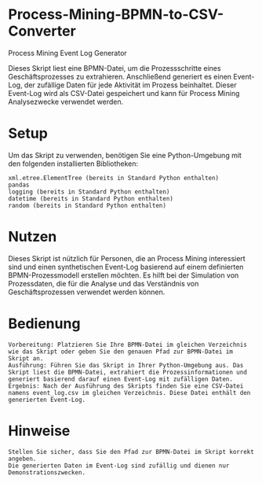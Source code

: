 # Process-Mining-BPMN-to-CSV-Converter
Process Mining Event Log Generator

Dieses Skript liest eine BPMN-Datei, um die Prozessschritte eines Geschäftsprozesses zu extrahieren. Anschließend generiert es einen Event-Log, der zufällige Daten für jede Aktivität im Prozess beinhaltet. Dieser Event-Log wird als CSV-Datei gespeichert und kann für Process Mining Analysezwecke verwendet werden.
# Setup

Um das Skript zu verwenden, benötigen Sie eine Python-Umgebung mit den folgenden installierten Bibliotheken:

    xml.etree.ElementTree (bereits in Standard Python enthalten)
    pandas
    logging (bereits in Standard Python enthalten)
    datetime (bereits in Standard Python enthalten)
    random (bereits in Standard Python enthalten)

# Nutzen

Dieses Skript ist nützlich für Personen, die an Process Mining interessiert sind und einen synthetischen Event-Log basierend auf einem definierten BPMN-Prozessmodell erstellen möchten. Es hilft bei der Simulation von Prozessdaten, die für die Analyse und das Verständnis von Geschäftsprozessen verwendet werden können.

# Bedienung

    Vorbereitung: Platzieren Sie Ihre BPMN-Datei im gleichen Verzeichnis wie das Skript oder geben Sie den genauen Pfad zur BPMN-Datei im Skript an.
    Ausführung: Führen Sie das Skript in Ihrer Python-Umgebung aus. Das Skript liest die BPMN-Datei, extrahiert die Prozessinformationen und generiert basierend darauf einen Event-Log mit zufälligen Daten.
    Ergebnis: Nach der Ausführung des Skripts finden Sie eine CSV-Datei namens event_log.csv im gleichen Verzeichnis. Diese Datei enthält den generierten Event-Log.

# Hinweise

    Stellen Sie sicher, dass Sie den Pfad zur BPMN-Datei im Skript korrekt angeben.
    Die generierten Daten im Event-Log sind zufällig und dienen nur Demonstrationszwecken.
